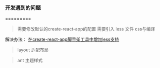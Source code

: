 ### 开发遇到的问题
=========
> 需要修改默认的create-react-app的配置 需要引入 less 文件 css与编译

解决办法：
[在create-react-app脚手架工具中增加less支持](http://www.07net01.com/2017/05/1864289.html)

> layout 适配布局



> ant 主题样式



